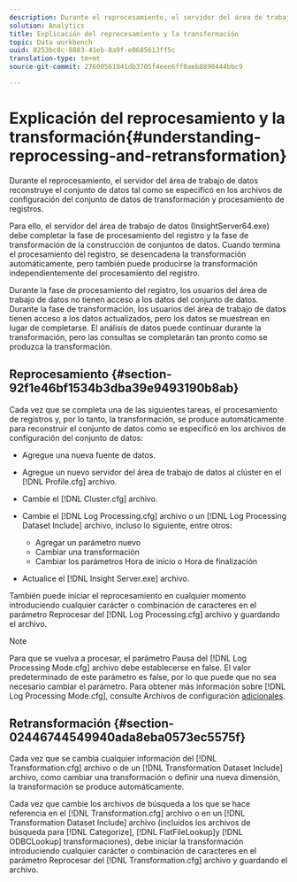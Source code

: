 ```yaml
---
description: Durante el reprocesamiento, el servidor del área de trabajo de datos reconstruye el conjunto de datos tal como se especificó en los archivos de configuración del conjunto de datos de transformación y procesamiento de registros.
solution: Analytics
title: Explicación del reprocesamiento y la transformación
topic: Data workbench
uuid: 0253bc8c-8883-41eb-8a9f-e0685613ff5c
translation-type: tm+mt
source-git-commit: 27600561841db3705f4eee6ff0aeb8890444bbc9

---
```



# Explicación del reprocesamiento y la transformación{#understanding-reprocessing-and-retransformation}

Durante el reprocesamiento, el servidor del área de trabajo de datos reconstruye el conjunto de datos tal como se especificó en los archivos de configuración del conjunto de datos de transformación y procesamiento de registros.

Para ello, el servidor del área de trabajo de datos (InsightServer64.exe) debe completar la fase de procesamiento del registro y la fase de transformación de la construcción de conjuntos de datos. Cuando termina el procesamiento del registro, se desencadena la transformación automáticamente, pero también puede producirse la transformación independientemente del procesamiento del registro.

Durante la fase de procesamiento del registro, los usuarios del área de trabajo de datos no tienen acceso a los datos del conjunto de datos. Durante la fase de transformación, los usuarios del área de trabajo de datos tienen acceso a los datos actualizados, pero los datos se muestrean en lugar de completarse. El análisis de datos puede continuar durante la transformación, pero las consultas se completarán tan pronto como se produzca la transformación.

## Reprocesamiento {#section-92f1e46bf1534b3dba39e9493190b8ab}

Cada vez que se completa una de las siguientes tareas, el procesamiento de registros y, por lo tanto, la transformación, se produce automáticamente para reconstruir el conjunto de datos como se especificó en los archivos de configuración del conjunto de datos:

* Agregue una nueva fuente de datos.
* Agregue un nuevo servidor del área de trabajo de datos al clúster en el [!DNL Profile.cfg] archivo.
* Cambie el [!DNL Cluster.cfg] archivo.
* Cambie el [!DNL Log Processing.cfg] archivo o un [!DNL Log Processing Dataset Include] archivo, incluso lo siguiente, entre otros:

   * Agregar un parámetro nuevo
   * Cambiar una transformación
   * Cambiar los parámetros Hora de inicio o Hora de finalización

* Actualice el [!DNL Insight Server.exe] archivo.

También puede iniciar el reprocesamiento en cualquier momento introduciendo cualquier carácter o combinación de caracteres en el parámetro Reprocesar del [!DNL Log Processing.cfg] archivo y guardando el archivo.

>[!NOTE]
>
>Para que se vuelva a procesar, el parámetro Pausa del [!DNL Log Processing Mode.cfg] archivo debe establecerse en false. El valor predeterminado de este parámetro es false, por lo que puede que no sea necesario cambiar el parámetro. Para obtener más información sobre [!DNL Log Processing Mode.cfg], consulte Archivos de configuración [adicionales](/help/home/c-dataset-const-proc/c-add-config-files/c-add-config-files.md).

## Retransformación {#section-02446744549940ada8eba0573ec5575f}

Cada vez que se cambia cualquier información del [!DNL Transformation.cfg] archivo o de un [!DNL Transformation Dataset Include] archivo, como cambiar una transformación o definir una nueva dimensión, la transformación se produce automáticamente.

Cada vez que cambie los archivos de búsqueda a los que se hace referencia en el [!DNL Transformation.cfg] archivo o en un [!DNL Transformation Dataset Include] archivo (incluidos los archivos de búsqueda para [!DNL Categorize], [!DNL FlatFileLookup]y [!DNL ODBCLookup] transformaciones), debe iniciar la transformación introduciendo cualquier carácter o combinación de caracteres en el parámetro Reprocesar del [!DNL Transformation.cfg] archivo y guardando el archivo.
